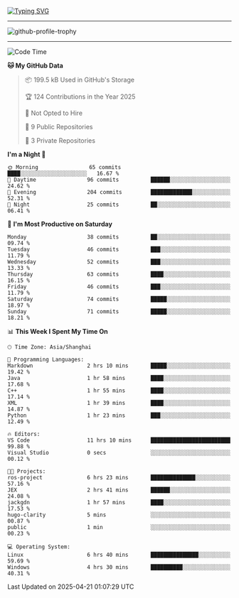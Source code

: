 <a href="https://git.io/typing-svg"><img src="https://readme-typing-svg.demolab.com?font=Jersey+10&size=33&pause=1000&color=0077B8&vCenter=true&width=429&height=46&lines=HaRDer+BetTEr+fAster+stronger" alt="Typing SVG" /></a>

---

![[github-profile-trophy](https://github.com/ryo-ma/github-profile-trophy)](https://github-profile-trophy.vercel.app/?username=jackgdn&column=3&theme=dark_lover&margin-w=13&margin-h=13&no-bg=true&no-frame=true)

---

<!--START_SECTION:waka-->
![Code Time](http://img.shields.io/badge/Code%20Time-308%20hrs%208%20mins-blue)

**🐱 My GitHub Data** 

> 📦 199.5 kB Used in GitHub's Storage 
 > 
> 🏆 124 Contributions in the Year 2025
 > 
> 🚫 Not Opted to Hire
 > 
> 📜 9 Public Repositories 
 > 
> 🔑 3 Private Repositories 
 > 
**I'm a Night 🦉** 

```text
🌞 Morning                65 commits          ████░░░░░░░░░░░░░░░░░░░░░   16.67 % 
🌆 Daytime                96 commits          ██████░░░░░░░░░░░░░░░░░░░   24.62 % 
🌃 Evening                204 commits         █████████████░░░░░░░░░░░░   52.31 % 
🌙 Night                  25 commits          ██░░░░░░░░░░░░░░░░░░░░░░░   06.41 % 
```
📅 **I'm Most Productive on Saturday** 

```text
Monday                   38 commits          ██░░░░░░░░░░░░░░░░░░░░░░░   09.74 % 
Tuesday                  46 commits          ███░░░░░░░░░░░░░░░░░░░░░░   11.79 % 
Wednesday                52 commits          ███░░░░░░░░░░░░░░░░░░░░░░   13.33 % 
Thursday                 63 commits          ████░░░░░░░░░░░░░░░░░░░░░   16.15 % 
Friday                   46 commits          ███░░░░░░░░░░░░░░░░░░░░░░   11.79 % 
Saturday                 74 commits          █████░░░░░░░░░░░░░░░░░░░░   18.97 % 
Sunday                   71 commits          █████░░░░░░░░░░░░░░░░░░░░   18.21 % 
```


📊 **This Week I Spent My Time On** 

```text
🕑︎ Time Zone: Asia/Shanghai

💬 Programming Languages: 
Markdown                 2 hrs 10 mins       █████░░░░░░░░░░░░░░░░░░░░   19.42 % 
Java                     1 hr 58 mins        ████░░░░░░░░░░░░░░░░░░░░░   17.68 % 
C++                      1 hr 55 mins        ████░░░░░░░░░░░░░░░░░░░░░   17.14 % 
XML                      1 hr 39 mins        ████░░░░░░░░░░░░░░░░░░░░░   14.87 % 
Python                   1 hr 23 mins        ███░░░░░░░░░░░░░░░░░░░░░░   12.49 % 

🔥 Editors: 
VS Code                  11 hrs 10 mins      █████████████████████████   99.88 % 
Visual Studio            0 secs              ░░░░░░░░░░░░░░░░░░░░░░░░░   00.12 % 

🐱‍💻 Projects: 
ros-project              6 hrs 23 mins       ██████████████░░░░░░░░░░░   57.16 % 
JEX                      2 hrs 41 mins       ██████░░░░░░░░░░░░░░░░░░░   24.08 % 
jackgdn                  1 hr 57 mins        ████░░░░░░░░░░░░░░░░░░░░░   17.53 % 
hugo-clarity             5 mins              ░░░░░░░░░░░░░░░░░░░░░░░░░   00.87 % 
public                   1 min               ░░░░░░░░░░░░░░░░░░░░░░░░░   00.23 % 

💻 Operating System: 
Linux                    6 hrs 40 mins       ███████████████░░░░░░░░░░   59.69 % 
Windows                  4 hrs 30 mins       ██████████░░░░░░░░░░░░░░░   40.31 % 
```


 Last Updated on 2025-04-21 01:07:29 UTC
<!--END_SECTION:waka-->

